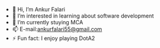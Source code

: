 - 👋 Hi, I’m Ankur Falari 
- 👀 I’m interested in learning about software development
- 🌱 I’m currently stuying MCA
- 📫 E-mail:ankurfalari55@gmail.com
- ⚡ Fun fact: I enjoy playing DotA2

<!---
Ankur-Falari/Ankur-Falari is a ✨ special ✨ repository because its `README.md` (this file) appears on your GitHub profile.
You can click the Preview link to take a look at your changes.
--->

